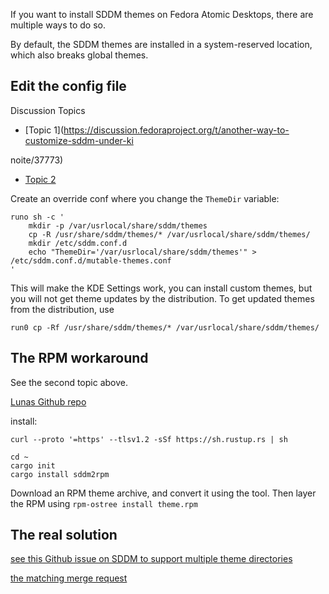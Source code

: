 If you want to install SDDM themes on Fedora Atomic Desktops, there are 
multiple ways to do so.

By default, the SDDM themes are installed in a system-reserved location, which 
also breaks global themes.

## Edit the config file

Discussion Topics
- [Topic 
1](https://discussion.fedoraproject.org/t/another-way-to-customize-sddm-under-ki

noite/37773)
- [Topic 
2](https://discussion.fedoraproject.org/t/sddm-themeing-or-lack-thereof/32695/2)


Create an override conf where you change the `ThemeDir` variable:

```
runo sh -c '
    mkdir -p /var/usrlocal/share/sddm/themes
    cp -R /usr/share/sddm/themes/* /var/usrlocal/share/sddm/themes/
    mkdir /etc/sddm.conf.d
    echo "ThemeDir='/var/usrlocal/share/sddm/themes'" > 
/etc/sddm.conf.d/mutable-themes.conf
'
```

This will make the KDE Settings work, you can install custom themes, but you 
will not get theme updates by the distribution. To get updated themes from the 
distribution, use

```
run0 cp -Rf /usr/share/sddm/themes/* /var/usrlocal/share/sddm/themes/
```

## The RPM workaround

See the second topic above.

[Lunas Github repo](https://github.com/advaithm/sddm2rpm)

install:

```
curl --proto '=https' --tlsv1.2 -sSf https://sh.rustup.rs | sh

cd ~
cargo init
cargo install sddm2rpm
```

Download an RPM theme archive, and convert it using the tool. Then layer the 
RPM using `rpm-ostree install theme.rpm`

## The real solution

[see this Github issue on SDDM to support multiple theme 
directories](https://github.com/sddm/sddm/issues/1561)

[the matching merge request](https://github.com/sddm/sddm/pull/1739)
